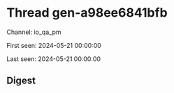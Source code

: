 # Thread gen-a98ee6841bfb
Channel: io_qa_pm

First seen: 2024-05-21 00:00:00

Last seen: 2024-05-21 00:00:00

## Digest



